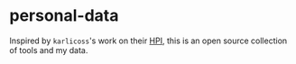 # personal-data

Inspired by `karlicoss`'s work on their [HPI](https://github.com/karlicoss/HPI), this is an open source collection of tools and my data.
